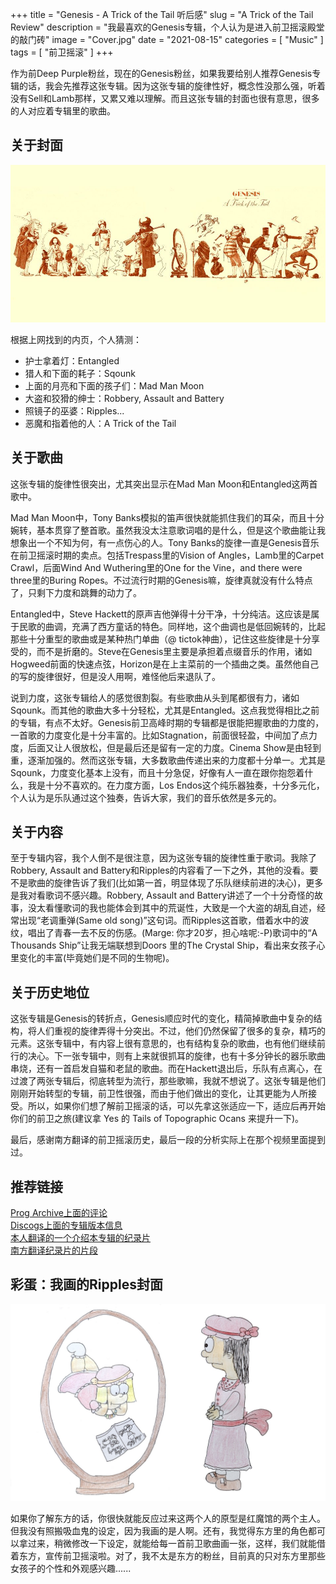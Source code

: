 +++
title = "Genesis - A Trick of the Tail 听后感"
slug = "A Trick of the Tail Review"
description = "我最喜欢的Genesis专辑，个人认为是进入前卫摇滚殿堂的敲门砖"
image = "Cover.jpg"
date = "2021-08-15"
categories = [
    "Music"
]
tags = [
    "前卫摇滚"
]
+++

作为前Deep Purple粉丝，现在的Genesis粉丝，如果我要给别人推荐Genesis专辑的话，我会先推荐这张专辑。因为这张专辑的旋律性好，概念性没那么强，听着没有Sell和Lamb那样，又累又难以理解。而且这张专辑的封面也很有意思，很多的人对应着专辑里的歌曲。

## 关于封面

![Copyright 1976 Hignosis & C. Elgie](Cover.jpg)

根据上网找到的内页，个人猜测：

* 护士拿着灯：Entangled
* 猎人和下面的耗子：Sqounk
* 上面的月亮和下面的孩子们：Mad Man Moon
* 大盗和狡猾的绅士：Robbery, Assault and Battery
* 照镜子的巫婆：Ripples...
* 恶魔和指着他的人：A Trick of the Tail

## 关于歌曲

这张专辑的旋律性很突出，尤其突出显示在Mad Man Moon和Entangled这两首歌中。  

Mad Man Moon中，Tony Banks模拟的笛声很快就能抓住我们的耳朵，而且十分婉转，基本贯穿了整首歌。虽然我没太注意歌词唱的是什么，但是这个歌曲能让我想象出一个不知为何，有一点伤心的人。Tony Banks的旋律一直是Genesis音乐在前卫摇滚时期的卖点。包括Trespass里的Vision of Angles，Lamb里的Carpet Crawl，后面Wind And Wuthering里的One for the Vine，and there were three里的Buring Ropes。不过流行时期的Genesis嘛，旋律真就没有什么特点了，只剩下力度和跳舞的动力了。  

Entangled中，Steve Hackett的原声吉他弹得十分干净，十分纯洁。这应该是属于民歌的曲调，充满了西方童话的特色。同样地，这个曲调也是低回婉转的，比起那些十分重型的歌曲或是某种热门单曲（@ tictok神曲），记住这些旋律是十分享受的，而不是折磨的。Steve在Genesis里主要是承担着点缀音乐的作用，诸如Hogweed前面的快速点弦，Horizon是在上主菜前的一个插曲之类。虽然他自己的写的旋律很好，但是没人用啊，难怪他后来退队了。  

说到力度，这张专辑给人的感觉很割裂。有些歌曲从头到尾都很有力，诸如Sqounk。而其他的歌曲大多十分轻松，尤其是Entangled。这点我觉得相比之前的专辑，有点不太好。Genesis前卫高峰时期的专辑都是很能把握歌曲的力度的，一首歌的力度变化是十分丰富的。比如Stagnation，前面很轻盈，中间加了点力度，后面又让人很放松，但是最后还是留有一定的力度。Cinema Show是由轻到重，逐渐加强的。然而这张专辑，大多数歌曲传递出来的力度都十分单一。尤其是Sqounk，力度变化基本上没有，而且十分急促，好像有人一直在跟你抱怨着什么，我是十分不喜欢的。在力度方面，Los Endos这个纯乐器独奏，十分多元化，个人认为是乐队通过这个独奏，告诉大家，我们的音乐依然是多元的。

## 关于内容

至于专辑内容，我个人倒不是很注意，因为这张专辑的旋律性重于歌词。我除了Robbery, Assault and Battery和Ripples的内容看了一下之外，其他的没看。要不是歌曲的旋律告诉了我们(比如第一首，明显体现了乐队继续前进的决心)，更多是我对看歌词不感兴趣。Robbery, Assault and Battery讲述了一个十分奇怪的故事，没太看懂歌词的我也能体会到其中的荒诞性，大致是一个大盗的胡乱自述，经常出现“老调重弹(Same old song)”这句词。而Ripples这首歌，借着水中的波纹，唱出了青春一去不反的伤感。(Marge: 你才20岁，担心啥呢:-P)歌词中的“A Thousands Ship”让我无端联想到Doors 里的The Crystal Ship，看出来女孩子心里变化的丰富(毕竟她们是不同的生物呢)。

## 关于历史地位

这张专辑是Genesis的转折点，Genesis顺应时代的变化，精简掉歌曲中复杂的结构，将人们重视的旋律弄得十分突出。不过，他们仍然保留了很多的复杂，精巧的元素。这张专辑中，有内容上很有意思的，也有结构复杂的歌曲，也有他们继续前行的决心。下一张专辑中，则有上来就很抓耳的旋律，也有十多分钟长的器乐歌曲串烧，还有一首启发自猫和老鼠的歌曲。而在Hackett退出后，乐队有点离心，在过渡了两张专辑后，彻底转型为流行，那些歌嘛，我就不想说了。这张专辑是他们刚刚开始转型的专辑，前卫性很强，而由于他们做出的变化，让其更能为人所接受。所以，如果你们想了解前卫摇滚的话，可以先拿这张适应一下，适应后再开始你们的前卫之旅(建议拿 Yes 的 Tails of Topographic Ocans 来提升一下)。  

最后，感谢南方翻译的前卫摇滚历史，最后一段的分析实际上在那个视频里面提到过。

## 推荐链接
[Prog Archive上面的评论](http://www.progarchives.com/album.asp?id=5)  
[Discogs上面的专辑版本信息](https://www.discogs.com/master/28748-Genesis-A-Trick-Of-The-Tail)  
[本人翻译的一个介绍本专辑的纪录片](https://www.bilibili.com/video/BV1Af4y1F79H)  
[南方翻译纪录片的片段](https://www.bilibili.com/video/BV1NZ4y1p7fM)

## 彩蛋：我画的Ripples封面
![右面的是姐姐Remila，左面的是他的妹妹Flandre。姐姐照着魔镜，看到自己的妹妹读着Mad Hatter开的荒诞的茶会而高兴不已。虽然她们俩永远都不会老去，但是姐姐见过的太多了，对妹妹的童真无邪十分羡慕。](Ripples-Remila&Flandre.jpg)

如果你了解东方的话，你很快就能反应过来这两个人的原型是红魔馆的两个主人。但我没有照搬吸血鬼的设定，因为我画的是人啊。还有，我觉得东方里的角色都可以拿过来，稍微修改一下设定，就能给每一首前卫歌曲画一张，这样，我们就能借着东方，宣传前卫摇滚啦。对了，我不太是东方的粉丝，目前真的只对东方里那些女孩子的个性和外观感兴趣......  
